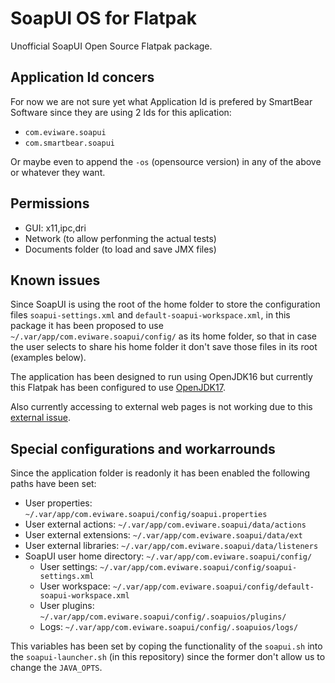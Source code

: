 # SoapUI OS for Flatpak

Unofficial SoapUI Open Source Flatpak package.

## Application Id concers

For now we are not sure yet what Application Id is prefered by SmartBear Software since they are using 2 Ids for this aplication:

- `com.eviware.soapui`
- `com.smartbear.soapui`

Or maybe even to append the `-os` (opensource version) in any of the above or whatever they want.

## Permissions

- GUI: x11,ipc,dri
- Network (to allow perfonming the actual tests)
- Documents folder (to load and save JMX files)

## Known issues

Since SoapUI is using the root of the home folder to store the configuration files `soapui-settings.xml` and `default-soapui-workspace.xml`, in this package it has been proposed to use `~/.var/app/com.eviware.soapui/config/` as its home folder, so that in case the user selects to share his home folder it don't save those files in its root (examples below).

The application has been designed to run using OpenJDK16 but currently this Flatpak has been configured to use [OpenJDK17](https://github.com/flathub/org.freedesktop.Sdk.Extension.openjdk17).

Also currently accessing to external web pages is not working due to this [external issue](https://github.com/flathub/org.freedesktop.Sdk.Extension.openjdk17/issues/1).

## Special configurations and workarrounds

Since the application folder is readonly it has been enabled the following paths have been set:

- User properties: `~/.var/app/com.eviware.soapui/config/soapui.properties`
- User external actions: `~/.var/app/com.eviware.soapui/data/actions`
- User external extensions: `~/.var/app/com.eviware.soapui/data/ext`
- User external libraries: `~/.var/app/com.eviware.soapui/data/listeners`
- SoapUI user home directory: `~/.var/app/com.eviware.soapui/config/`
  - User settings: `~/.var/app/com.eviware.soapui/config/soapui-settings.xml`
  - User workspace: `~/.var/app/com.eviware.soapui/config/default-soapui-workspace.xml`
  - User plugins: `~/.var/app/com.eviware.soapui/config/.soapuios/plugins/`
  - Logs: `~/.var/app/com.eviware.soapui/config/.soapuios/logs/`

This variables has been set by coping the functionality of the `soapui.sh` into the `soapui-launcher.sh` (in this repository) since the former don't allow us to change the `JAVA_OPTS`.
